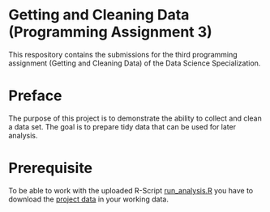 # Getting and Cleaning Data (Programming Assignment 3)
This respository contains the submissions for the third programming assignment (Getting and Cleaning Data) of the Data Science Specialization.

# Preface
The purpose of this project is to demonstrate the ability to collect and clean a data set. The goal is to prepare tidy data that can be used for later analysis.

# Prerequisite
To be able to work with the uploaded R-Script [run_analysis.R](https://github.com/BarisKal/ProgrammingAssignment3/blob/master/run_analysis.R) you have to download the [project data](https://d396qusza40orc.cloudfront.net/getdata%2Fprojectfiles%2FUCI%20HAR%20Dataset.zip) in your working data.
